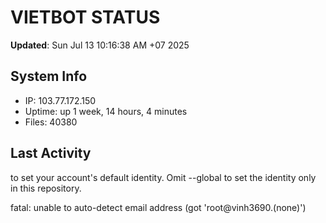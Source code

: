 # VIETBOT STATUS
**Updated**: Sun Jul 13 10:16:38 AM +07 2025

## System Info
- IP: 103.77.172.150
- Uptime: up 1 week, 14 hours, 4 minutes
- Files: 40380

## Last Activity

to set your account's default identity.
Omit --global to set the identity only in this repository.

fatal: unable to auto-detect email address (got 'root@vinh3690.(none)')
